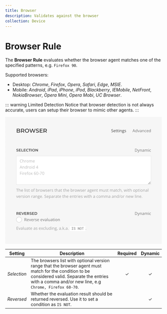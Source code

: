 ```yaml
---
title: Browser
description: Validates against the browser
collection: Device
---
```


# Browser Rule

<div class="tm-resource-icon">
    <!--@include: ./assets/rule-browser.svg-->
</div>

The **Browser Rule** evaluates whether the browser agent matches one of the specified patterns, e.g. `Firefox 90`.

Supported browsers:

- Desktop: _Chrome_, _Firefox_, _Opera_, _Safari_, _Edge_, _MSIE_.
- Mobile: _Android_, _iPad_, _iPhone_, _iPod_, _Blackberry_, _IEMobile_, _NetFront_, _NokiaBrowser_, _Opera Mini_, _Opera Mobi_, _UC Browser_.

::: warning Limited Detection
Notice that browser detection is not always accurate, users can setup their browser to mimic other agents.
:::

![Browser Rule Settings](./assets//rule-browser.webp)

| Setting | Description | Required | Dynamic |
| --- | --- | :---: | :---: |
| *Selection* | The browsers list with optional version range that the browser agent must match for the condition to be considered valid. Separate the entries with a comma and/or new line, e.g `Chrome, Firefox 60-70`. | &#x2713; | &#x2713; |
| *Reversed* | Whether the evaluation result should be returned reversed. Use it to set a condition as `IS NOT`. | | &#x2713; |
<!--@include: ./advanced-rule-settings-->
